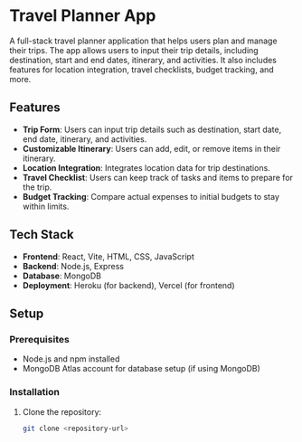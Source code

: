 # Travel Planner App

A full-stack travel planner application that helps users plan and manage their trips. The app allows users to input their trip details, including destination, start and end dates, itinerary, and activities. It also includes features for location integration, travel checklists, budget tracking, and more.

## Features

- **Trip Form**: Users can input trip details such as destination, start date, end date, itinerary, and activities.
- **Customizable Itinerary**: Users can add, edit, or remove items in their itinerary.
- **Location Integration**: Integrates location data for trip destinations.
- **Travel Checklist**: Users can keep track of tasks and items to prepare for the trip.
- **Budget Tracking**: Compare actual expenses to initial budgets to stay within limits.

## Tech Stack

- **Frontend**: React, Vite, HTML, CSS, JavaScript
- **Backend**: Node.js, Express
- **Database**: MongoDB
- **Deployment**: Heroku (for backend), Vercel (for frontend)

## Setup

### Prerequisites

- Node.js and npm installed
- MongoDB Atlas account for database setup (if using MongoDB)

### Installation

1. Clone the repository:
   ```bash
   git clone <repository-url>
